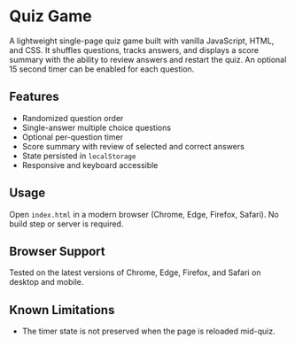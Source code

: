 # Quiz Game

A lightweight single-page quiz game built with vanilla JavaScript, HTML, and CSS. It shuffles questions, tracks answers, and displays a score summary with the ability to review answers and restart the quiz. An optional 15 second timer can be enabled for each question.

## Features
- Randomized question order
- Single-answer multiple choice questions
- Optional per-question timer
- Score summary with review of selected and correct answers
- State persisted in `localStorage`
- Responsive and keyboard accessible

## Usage
Open `index.html` in a modern browser (Chrome, Edge, Firefox, Safari). No build step or server is required.

## Browser Support
Tested on the latest versions of Chrome, Edge, Firefox, and Safari on desktop and mobile.

## Known Limitations
- The timer state is not preserved when the page is reloaded mid-quiz.

